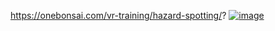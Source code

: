 https://onebonsai.com/vr-training/hazard-spotting/?
[![image](https://github.com/user-attachments/assets/c8f11a01-f650-41da-b28b-767e6d49ee00)](https://onebonsai.com/vr-training/hazard-spotting/?)
